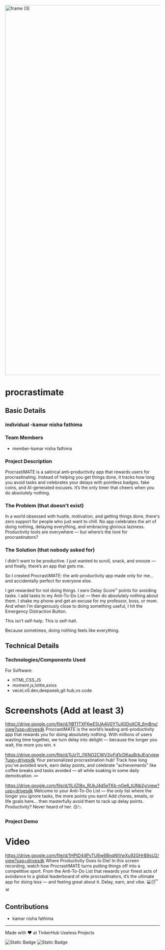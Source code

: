 <img width="3188" height="1202" alt="frame (3)" src="https://github.com/user-attachments/assets/517ad8e9-ad22-457d-9538-a9e62d137cd7" />


# procrastimate


## Basic Details
### individual -kamar nisha fathima


### Team Members
- member-kamar nisha fathima

### Project Description
ProcrastiMATE is a satirical anti-productivity app that rewards users for procrastinating. Instead of helping you get things done, it tracks how long you avoid tasks and celebrates your delays with pointless badges, fake coins, and AI-generated excuses. It’s the only timer that cheers when you do absolutely nothing.

### The Problem (that doesn't exist)
In a world obsessed with hustle, motivation, and getting things done, there's zero support for people who just want to chill. No app celebrates the art of doing nothing, delaying everything, and embracing glorious laziness. Productivity tools are everywhere — but where’s the love for procrastinators?


### The Solution (that nobody asked for)
I didn’t want to be productive. I just wanted to scroll, snack, and snooze — and finally, there’s an app that gets me.

So I created ProcrastiMATE: the anti-productivity app made only for me... and accidentally perfect for everyone else.

I get rewarded for not doing things.
I earn Delay Score™ points for avoiding tasks.
I add tasks to my Anti-To-Do List — then do absolutely nothing about them.
I shake my phone and get an excuse for my professor, boss, or mom.
And when I’m dangerously close to doing something useful, I hit the Emergency Distraction Button.

This isn’t self-help. This is self-halt.

Because sometimes, doing nothing feels like everything.

## Technical Details
### Technologies/Components Used
For Software:
- HTML,CSS,JS
- moment.js,lottie,axios
- vecel,v0.dev,deepseek,git hub,vs code


# Screenshots (Add at least 3)

https://drive.google.com/file/d/1lBTfTXFKwE5UAAVGYTuX0DoXCR_6mBnx/view?usp=drivesdk
ProcrastiMATE is the world’s leading anti-productivity app that rewards you for doing absolutely nothing. With millions of users wasting time together, we turn delay into delight — because the longer you wait, the more you win. 🌀

https://drive.google.com/file/d/1lJz11_i1XNO2CWV2ivFd1cDKauBrbJEg/view?usp=drivesdk
Your personalized procrastination hub! Track how long you’ve avoided work, earn delay points, and celebrate "achievements" like coffee breaks and tasks avoided — all while soaking in some daily demotivation. 💤


https://drive.google.com/file/d/1lLilZI8o_RUkJ4d5eTKb-nGe6_tUNb2y/view?usp=drivesdk
Welcome to your Anti-To-Do List — the only list where the longer you ignore tasks, the more points you earn! Add chores, emails, or life goals here… then masterfully avoid them to rack up delay points. Productivity? Never heard of her. 😌📉



### Project Demo
# Video
https://drive.google.com/file/d/1HPtD44PvTU6w6BnqNIVwXu92GHrB9sU2/view?usp=drivesdk
Where Productivity Goes to Die!
In this screen recording, watch how ProcrastiMATE turns putting things off into a competitive sport. From the Anti-To-Do List that rewards your finest acts of avoidance to a global leaderboard of elite procrastinators, it’s the ultimate app for doing less — and feeling great about it. Delay, earn, and vibe. 💻😴📊




##  Contributions
- kamar nisha fathima 

---
Made with ❤️ at TinkerHub Useless Projects 

![Static Badge](https://img.shields.io/badge/TinkerHub-24?color=%23000000&link=https%3A%2F%2Fwww.tinkerhub.org%2F)
![Static Badge](https://img.shields.io/badge/UselessProject--24-24?link=https%3A%2F%2Fwww.tinkerhub.org%2Fevents%2FQ2Q1TQKX6Q%2FUseless%2520Projects)



